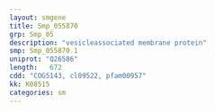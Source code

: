 ```yaml
---
layout: smgene
title: Smp_055870
grp: Smp_05
description: "vesicleassociated membrane protein"
smp: Smp_055870.1
uniprot: "Q26586"
length:   672
cdd: "COG5143, cl09522, pfam00957"
kk: K08515
categories: sm
---
```


